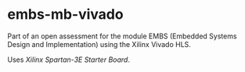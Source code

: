 # embs-mb-vivado

Part of an open assessment for the module EMBS (Embedded Systems Design and Implementation) using the Xilinx Vivado HLS.

Uses _Xilinx Spartan-3E Starter Board_.
